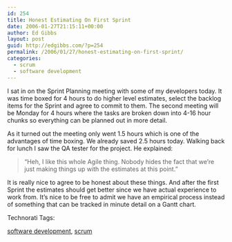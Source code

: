 ```yaml
---
id: 254
title: Honest Estimating On First Sprint
date: 2006-01-27T21:15:11+00:00
author: Ed Gibbs
layout: post
guid: http://edgibbs.com/?p=254
permalink: /2006/01/27/honest-estimating-on-first-sprint/
categories:
  - scrum
  - software development
---
```

I sat in on the Sprint Planning meeting with some of my developers today. It was time boxed for 4 hours to do higher level estimates, select the backlog items for the Sprint and agree to commit to them. The second meeting will be Monday for 4 hours where the tasks are broken down into 4-16 hour chunks so everything can be planned out in more detail.

As it turned out the meeting only went 1.5 hours which is one of the advantages of time boxing. We already saved 2.5 hours today. Walking back for lunch I saw the QA tester for the project. He explained:

> &#8220;Heh, I like this whole Agile thing. Nobody hides the fact that we&#8217;re just making things up with the estimates at this point.&#8221;

It is really nice to agree to be honest about these things. And after the first Sprint the estimates should get better since we have actual experience to work from. It&#8217;s nice to be free to admit we have an empirical process instead of something that can be tracked in minute detail on a Gantt chart.

<!-- Technorati Tags Start -->

Technorati Tags:
  
<a href="http://technorati.com/tag/software%20development" rel="tag">software development</a>, <a href="http://technorati.com/tag/scrum" rel="tag">scrum</a> 

<!-- Technorati Tags End -->